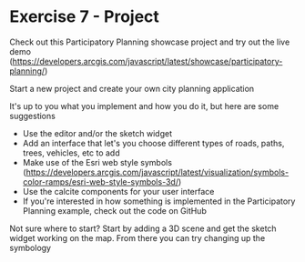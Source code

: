 # Exercise 7 - Project

Check out this Participatory Planning showcase project and try out the live demo (https://developers.arcgis.com/javascript/latest/showcase/participatory-planning/)

Start a new project and create your own city planning application

It's up to you what you implement and how you do it, but here are some suggestions
- Use the editor and/or the sketch widget
- Add an interface that let's you choose different types of roads, paths, trees, vehicles, etc to add
- Make use of the Esri web style symbols (https://developers.arcgis.com/javascript/latest/visualization/symbols-color-ramps/esri-web-style-symbols-3d/)
- Use the calcite components for your user interface
- If you're interested in how something is implemented in the Participatory Planning example, check out the code on GitHub

Not sure where to start? Start by adding a 3D scene and get the sketch widget working on the map. From there you can try changing up the symbology
